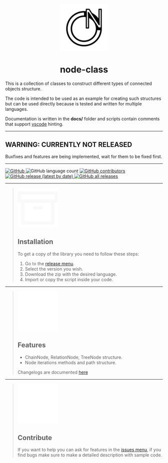 
<!--
	author: GianptDev (_gianpy_)
	date: 15/6/2022
-->

<p align="center">
	<img src="resources/docs/readme/logo.svg" width="30%"/>
	<h1 align="center">node-class</h1>
</p>

This is a collection of classes to construct different types of connected objects structure.

The code is intended to be used as an example for creating such structures but can be used directly because is tested and written for multiple languages.

Documentation is written in the **docs/** folder and scripts contain comments that support [vscode](https://code.visualstudio.com) hinting.

______

## WARNING: CURRENTLY NOT RELEASED
Buxfixes and features are being implemented, wait for them to be fixed first.

______

<div>
	<a href="LICENSE">
		<img alt="GitHub" src="https://img.shields.io/github/license/GianptDev/class-node?style=for-the-badge">
	</a>
	<img alt="GitHub language count" src="https://img.shields.io/github/languages/count/GianptDev/class-node?style=for-the-badge">
	<a href="https://github.com/GianptDev/class-node/issues">
		<img alt="GitHub contributors" src="https://img.shields.io/github/contributors/GianptDev/class-node?color=yellow&style=for-the-badge">
	</a>
	<br>
	<a href="https://github.com/GianptDev/class-node/releases">
		<img alt="GitHub release (latest by date)" src="https://img.shields.io/github/v/release/GianptDev/class-node?label=stable&style=for-the-badge">
		<img alt="GitHub all releases" src="https://img.shields.io/github/downloads/GianptDev/class-node/total?style=for-the-badge">
	</a>
</div>

______

> <img title="image from https://feathericons.com" src="resources/docs/readme/archive.svg">
> 
> ## Installation
>
> To get a copy of the library you need to follow these steps:
>
> 1. Go to the [release menu](https://github.com/GianptDev/nodelib/releases).
> 2. Select the version you wish.
> 3. Download the zip with the desired language.
> 4. Import or copy the script inside your code.

______

> <img title="image from https://feathericons.com" src="resources/docs/readme/feather.svg">
>
> ## Features
>
> - ChainNode, RelationNode, TreeNode structure.
> - Node iterations methods and path structure.
>
> Changelogs are documented [here](changelogs.md)

______

> <img title="image from https://feathericons.com" src="resources/docs/readme/package.svg">
>
> ## Contribute
>
> If you want to help you can ask for features in the [issues menu](https://github.com/GianptDev/nodelib/issues), if you find bugs make sure to make a detailed description with sample code.
